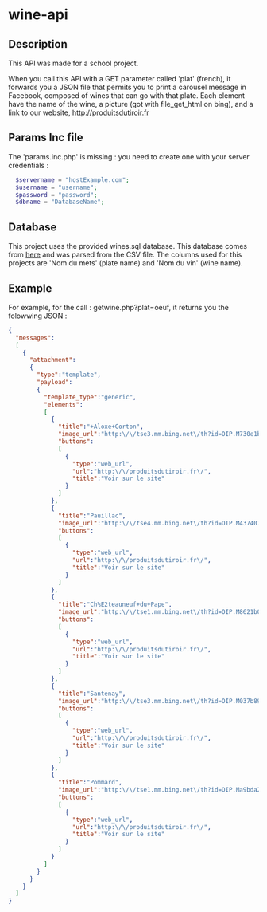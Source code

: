 # wine-api

## Description
This API was made for a school project.

When you call this API with a GET parameter called 'plat' (french), 
it forwards you a JSON file that permits you to print a carousel message in Facebook,
composed of wines that can go with that plate.
Each element have the name of the wine, a picture (got with file_get_html on bing), 
and a link to our website, http://produitsdutiroir.fr

## Params Inc file
The 'params.inc.php' is missing : you need to create one with your server credentials :
```php
  $servername = "hostExample.com";
  $username = "username";
  $password = "password";
  $dbname = "DatabaseName";
```

## Database 
This project uses the provided wines.sql database.
This database comes from [here](https://www.data.gouv.fr/fr/datasets/accords-mets-et-vins/) and was parsed from the CSV file.
The columns used for this projects are 'Nom du mets' (plate name) and 'Nom du vin' (wine name).

## Example
For example, for the call : getwine.php?plat=oeuf, it returns you the folowwing JSON : 
```json
{
  "messages":
  [
    {
      "attachment":
      {
        "type":"template",
        "payload":
        {
          "template_type":"generic",
          "elements":
          [
            {
              "title":"+Aloxe+Corton",
              "image_url":"http:\/\/tse3.mm.bing.net\/th?id=OIP.M730e1b075318f48163d3e36dc899df06o0&w=230&h=170&rs=1&pcl=dddddd&pid=1.1",
              "buttons":
              [
                {
                  "type":"web_url",
                  "url":"http:\/\/produitsdutiroir.fr\/",
                  "title":"Voir sur le site"
                }
              ]
            },
            {
              "title":"Pauillac",
              "image_url":"http:\/\/tse4.mm.bing.net\/th?id=OIP.M437407ec080e19d91c1d9dec0ff88d64o0&w=230&h=170&rs=1&pcl=dddddd&pid=1.1",
              "buttons":
              [
                {
                  "type":"web_url",
                  "url":"http:\/\/produitsdutiroir.fr\/",
                  "title":"Voir sur le site"
                }
              ]
            },
            {
              "title":"Ch%E2teauneuf+du+Pape",
              "image_url":"http:\/\/tse1.mm.bing.net\/th?id=OIP.M8621b027dc5a94fe6db6c3ccf2b85080o0&w=230&h=170&rs=1&pcl=dddddd&pid=1.1",
              "buttons":
              [
                {
                  "type":"web_url",
                  "url":"http:\/\/produitsdutiroir.fr\/",
                  "title":"Voir sur le site"
                }
              ]
            },
            {
              "title":"Santenay",
              "image_url":"http:\/\/tse3.mm.bing.net\/th?id=OIP.M037b89254b90ba1a2be818cbf07e74f2o0&w=230&h=170&rs=1&pcl=dddddd&pid=1.1",
              "buttons":
              [
                {
                  "type":"web_url",
                  "url":"http:\/\/produitsdutiroir.fr\/",
                  "title":"Voir sur le site"
                }
              ]
            },
            {
              "title":"Pommard",
              "image_url":"http:\/\/tse1.mm.bing.net\/th?id=OIP.Ma9bda2d089a5c3c31f1990d066509aa0o0&w=230&h=170&rs=1&pcl=dddddd&pid=1.1",
              "buttons":
              [
                {
                  "type":"web_url",
                  "url":"http:\/\/produitsdutiroir.fr\/",
                  "title":"Voir sur le site"
                }
              ]
            }
          ]
        }
      }
    }
  ]
}
```
